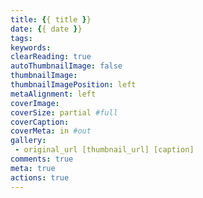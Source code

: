 ```yaml
---
title: {{ title }}
date: {{ date }}
tags:
keywords:
clearReading: true
autoThumbnailImage: false
thumbnailImage:
thumbnailImagePosition: left
metaAlignment: left
coverImage:
coverSize: partial #full
coverCaption:
coverMeta: in #out
gallery:
 - original_url [thumbnail_url] [caption]
comments: true
meta: true
actions: true
---
```

